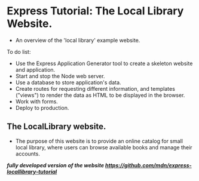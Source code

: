 # Express Tutorial: The Local Library Website.
* An overview of the 'local library' example website.

To do list:
- Use the Express Application Generator tool to create a skeleton website and application.
- Start and stop the Node web server.
- Use a database to store application's data.
- Create routes for requesting different information, and templates ("views") to render the data as HTML to be displayed in the browser.
- Work with forms.
- Deploy to production.

## The LocalLibrary website.
* The purpose of this website is to provide an online catalog for small local library, where users can browse available books and manage their accounts.

***fully developed version of the website https://github.com/mdn/express-locallibrary-tutorial***
